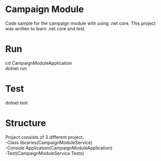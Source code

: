 # Campaign Module

Code sample for the campaign module with using .net core. This project was written to learn .net core and test. 

# Run

cd CampaignModuleApplication<br/>
dotnet run

# Test

dotnet test

# Structure

Project consists of 3 different project.<br/>
-Class libraries(CampaignModuleService)<br/>
-Console Application(CampaignModuleApplication)<br/>
-Test(CampaignModuleService.Tests)<br/>